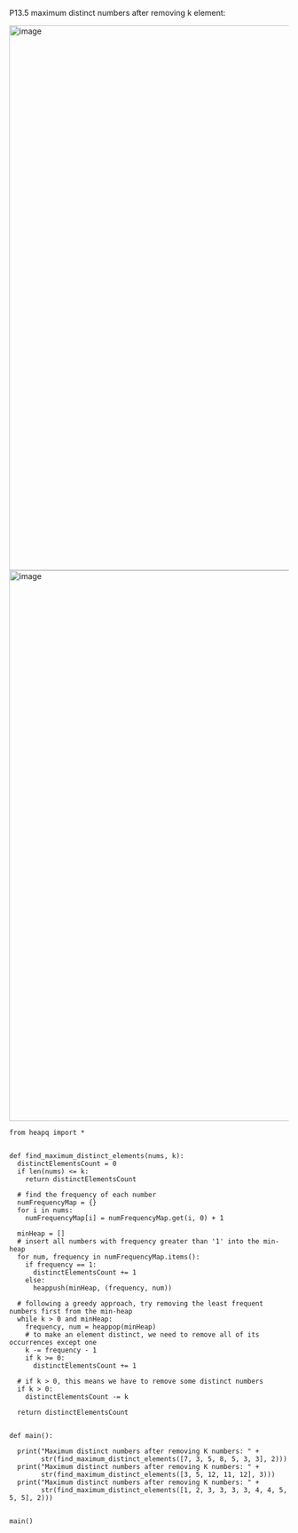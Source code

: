 P13.5 maximum distinct numbers after removing k element:

<img width="982" alt="image" src="https://user-images.githubusercontent.com/35987583/161423691-3633b9a3-8e36-4cf7-a753-0154cc1970f4.png">

<img width="992" alt="image" src="https://user-images.githubusercontent.com/35987583/161423700-2d3b69f9-155c-446a-9ec2-5e09a60dcb0d.png">



```pyhton
from heapq import *


def find_maximum_distinct_elements(nums, k):
  distinctElementsCount = 0
  if len(nums) <= k:
    return distinctElementsCount

  # find the frequency of each number
  numFrequencyMap = {}
  for i in nums:
    numFrequencyMap[i] = numFrequencyMap.get(i, 0) + 1

  minHeap = []
  # insert all numbers with frequency greater than '1' into the min-heap
  for num, frequency in numFrequencyMap.items():
    if frequency == 1:
      distinctElementsCount += 1
    else:
      heappush(minHeap, (frequency, num))

  # following a greedy approach, try removing the least frequent numbers first from the min-heap
  while k > 0 and minHeap:
    frequency, num = heappop(minHeap)
    # to make an element distinct, we need to remove all of its occurrences except one
    k -= frequency - 1
    if k >= 0:
      distinctElementsCount += 1

  # if k > 0, this means we have to remove some distinct numbers
  if k > 0:
    distinctElementsCount -= k

  return distinctElementsCount


def main():

  print("Maximum distinct numbers after removing K numbers: " +
        str(find_maximum_distinct_elements([7, 3, 5, 8, 5, 3, 3], 2)))
  print("Maximum distinct numbers after removing K numbers: " +
        str(find_maximum_distinct_elements([3, 5, 12, 11, 12], 3)))
  print("Maximum distinct numbers after removing K numbers: " +
        str(find_maximum_distinct_elements([1, 2, 3, 3, 3, 3, 4, 4, 5, 5, 5], 2)))


main()
```
